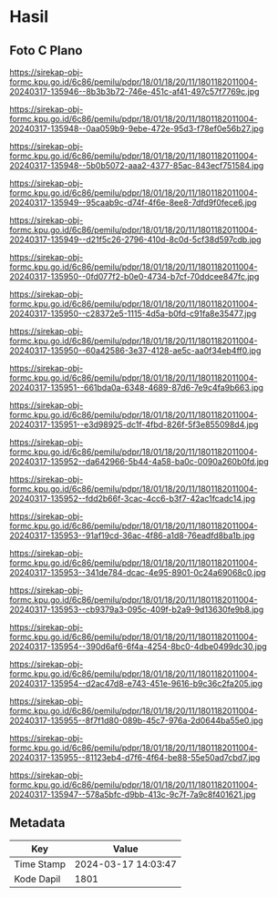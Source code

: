 # Hasil

## Foto C Plano

https://sirekap-obj-formc.kpu.go.id/6c86/pemilu/pdpr/18/01/18/20/11/1801182011004-20240317-135946--8b3b3b72-746e-451c-af41-497c57f7769c.jpg

https://sirekap-obj-formc.kpu.go.id/6c86/pemilu/pdpr/18/01/18/20/11/1801182011004-20240317-135948--0aa059b9-9ebe-472e-95d3-f78ef0e56b27.jpg

https://sirekap-obj-formc.kpu.go.id/6c86/pemilu/pdpr/18/01/18/20/11/1801182011004-20240317-135948--5b0b5072-aaa2-4377-85ac-843ecf751584.jpg

https://sirekap-obj-formc.kpu.go.id/6c86/pemilu/pdpr/18/01/18/20/11/1801182011004-20240317-135949--95caab9c-d74f-4f6e-8ee8-7dfd9f0fece6.jpg

https://sirekap-obj-formc.kpu.go.id/6c86/pemilu/pdpr/18/01/18/20/11/1801182011004-20240317-135949--d21f5c26-2796-410d-8c0d-5cf38d597cdb.jpg

https://sirekap-obj-formc.kpu.go.id/6c86/pemilu/pdpr/18/01/18/20/11/1801182011004-20240317-135950--0fd077f2-b0e0-4734-b7cf-70ddcee847fc.jpg

https://sirekap-obj-formc.kpu.go.id/6c86/pemilu/pdpr/18/01/18/20/11/1801182011004-20240317-135950--c28372e5-1115-4d5a-b0fd-c91fa8e35477.jpg

https://sirekap-obj-formc.kpu.go.id/6c86/pemilu/pdpr/18/01/18/20/11/1801182011004-20240317-135950--60a42586-3e37-4128-ae5c-aa0f34eb4ff0.jpg

https://sirekap-obj-formc.kpu.go.id/6c86/pemilu/pdpr/18/01/18/20/11/1801182011004-20240317-135951--661bda0a-6348-4689-87d6-7e9c4fa9b663.jpg

https://sirekap-obj-formc.kpu.go.id/6c86/pemilu/pdpr/18/01/18/20/11/1801182011004-20240317-135951--e3d98925-dc1f-4fbd-826f-5f3e855098d4.jpg

https://sirekap-obj-formc.kpu.go.id/6c86/pemilu/pdpr/18/01/18/20/11/1801182011004-20240317-135952--da642966-5b44-4a58-ba0c-0090a260b0fd.jpg

https://sirekap-obj-formc.kpu.go.id/6c86/pemilu/pdpr/18/01/18/20/11/1801182011004-20240317-135952--fdd2b66f-3cac-4cc6-b3f7-42ac1fcadc14.jpg

https://sirekap-obj-formc.kpu.go.id/6c86/pemilu/pdpr/18/01/18/20/11/1801182011004-20240317-135953--91af19cd-36ac-4f86-a1d8-76eadfd8ba1b.jpg

https://sirekap-obj-formc.kpu.go.id/6c86/pemilu/pdpr/18/01/18/20/11/1801182011004-20240317-135953--341de784-dcac-4e95-8901-0c24a69068c0.jpg

https://sirekap-obj-formc.kpu.go.id/6c86/pemilu/pdpr/18/01/18/20/11/1801182011004-20240317-135953--cb9379a3-095c-409f-b2a9-9d13630fe9b8.jpg

https://sirekap-obj-formc.kpu.go.id/6c86/pemilu/pdpr/18/01/18/20/11/1801182011004-20240317-135954--390d6af6-6f4a-4254-8bc0-4dbe0499dc30.jpg

https://sirekap-obj-formc.kpu.go.id/6c86/pemilu/pdpr/18/01/18/20/11/1801182011004-20240317-135954--d2ac47d8-e743-451e-9616-b9c36c2fa205.jpg

https://sirekap-obj-formc.kpu.go.id/6c86/pemilu/pdpr/18/01/18/20/11/1801182011004-20240317-135955--8f7f1d80-089b-45c7-976a-2d0644ba55e0.jpg

https://sirekap-obj-formc.kpu.go.id/6c86/pemilu/pdpr/18/01/18/20/11/1801182011004-20240317-135955--81123eb4-d7f6-4f64-be88-55e50ad7cbd7.jpg

https://sirekap-obj-formc.kpu.go.id/6c86/pemilu/pdpr/18/01/18/20/11/1801182011004-20240317-135947--578a5bfc-d9bb-413c-9c7f-7a9c8f401621.jpg


## Metadata

| Key        | Value               |
| ---------- | ------------------- |
| Time Stamp | 2024-03-17 14:03:47 |
| Kode Dapil | 1801                |



